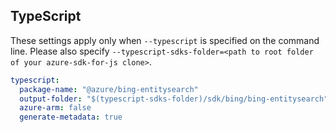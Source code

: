 ## TypeScript

These settings apply only when `--typescript` is specified on the command line.
Please also specify `--typescript-sdks-folder=<path to root folder of your azure-sdk-for-js clone>`.

``` yaml $(typescript)
typescript:
  package-name: "@azure/bing-entitysearch"
  output-folder: "$(typescript-sdks-folder)/sdk/bing/bing-entitysearch"
  azure-arm: false
  generate-metadata: true
```
